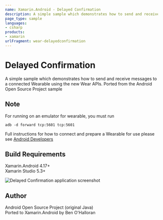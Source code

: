 ```yaml
---
name: Xamarin.Android - Delayed Confirmation
description: A simple sample which demonstrates how to send and receive messages to a connected Wearable using the new Wear APIs. Ported from the Android Open...
page_type: sample
languages:
- csharp
products:
- xamarin
urlFragment: wear-delayedconfirmation
---
```

# Delayed Confirmation
A simple sample which demonstrates how to send and receive messages to a connected Wearable using the new Wear APIs. Ported from the Android Open Source Project sample

## Note
For running on an emulator for wearable, you must run
```shell
adb -d forward tcp:5601 tcp:5601
```
Full instructions for how to connect and prepare a Wearable for use please see [Android Developers](http://developer.android.com/training/wearables/apps/creating.html#SetupEmulator)

## Build Requirements
Xamarin.Android 4.17+  
Xamarin Studio 5.3+


![Delayed Confirmation application screenshot](Screenshots/handheld.png "Delayed Confirmation application screenshot")

## Author
Android Open Source Project (original Java)  
Ported to Xamarin.Android by Ben O'Halloran
